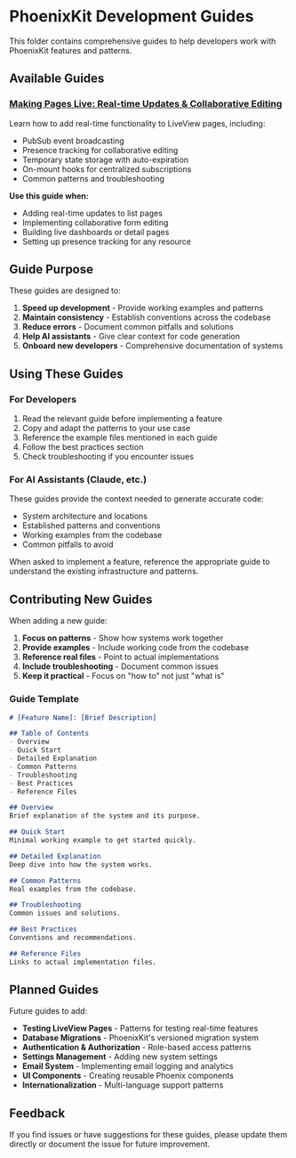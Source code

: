 # PhoenixKit Development Guides

This folder contains comprehensive guides to help developers work with PhoenixKit features and patterns.

## Available Guides

### [Making Pages Live: Real-time Updates & Collaborative Editing](making-pages-live.md)

Learn how to add real-time functionality to LiveView pages, including:
- PubSub event broadcasting
- Presence tracking for collaborative editing
- Temporary state storage with auto-expiration
- On-mount hooks for centralized subscriptions
- Common patterns and troubleshooting

**Use this guide when:**
- Adding real-time updates to list pages
- Implementing collaborative form editing
- Building live dashboards or detail pages
- Setting up presence tracking for any resource

## Guide Purpose

These guides are designed to:
1. **Speed up development** - Provide working examples and patterns
2. **Maintain consistency** - Establish conventions across the codebase
3. **Reduce errors** - Document common pitfalls and solutions
4. **Help AI assistants** - Give clear context for code generation
5. **Onboard new developers** - Comprehensive documentation of systems

## Using These Guides

### For Developers

1. Read the relevant guide before implementing a feature
2. Copy and adapt the patterns to your use case
3. Reference the example files mentioned in each guide
4. Follow the best practices section
5. Check troubleshooting if you encounter issues

### For AI Assistants (Claude, etc.)

These guides provide the context needed to generate accurate code:
- System architecture and locations
- Established patterns and conventions
- Working examples from the codebase
- Common pitfalls to avoid

When asked to implement a feature, reference the appropriate guide to understand the existing infrastructure and patterns.

## Contributing New Guides

When adding a new guide:

1. **Focus on patterns** - Show how systems work together
2. **Provide examples** - Include working code from the codebase
3. **Reference real files** - Point to actual implementations
4. **Include troubleshooting** - Document common issues
5. **Keep it practical** - Focus on "how to" not just "what is"

### Guide Template

```markdown
# [Feature Name]: [Brief Description]

## Table of Contents
- Overview
- Quick Start
- Detailed Explanation
- Common Patterns
- Troubleshooting
- Best Practices
- Reference Files

## Overview
Brief explanation of the system and its purpose.

## Quick Start
Minimal working example to get started quickly.

## Detailed Explanation
Deep dive into how the system works.

## Common Patterns
Real examples from the codebase.

## Troubleshooting
Common issues and solutions.

## Best Practices
Conventions and recommendations.

## Reference Files
Links to actual implementation files.
```

## Planned Guides

Future guides to add:
- **Testing LiveView Pages** - Patterns for testing real-time features
- **Database Migrations** - PhoenixKit's versioned migration system
- **Authentication & Authorization** - Role-based access patterns
- **Settings Management** - Adding new system settings
- **Email System** - Implementing email logging and analytics
- **UI Components** - Creating reusable Phoenix components
- **Internationalization** - Multi-language support patterns

## Feedback

If you find issues or have suggestions for these guides, please update them directly or document the issue for future improvement.
